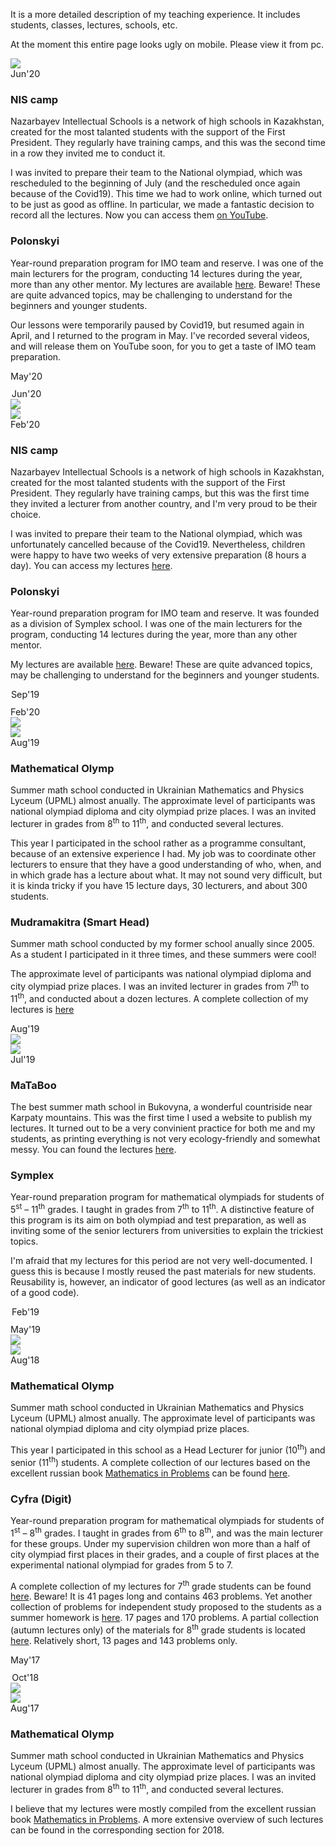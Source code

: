 <div style="background-image: url(./assets/back.png); background-size: 100% 100%;">
<p class="mt-3">
  It is a more detailed description of my teaching experience.  It includes students, classes, lectures, schools, etc.
</p>
<p class="text-danger">
    At the moment this entire page looks ugly on mobile.  Please view it from pc.
</p>

<div class="row">
    <div class="col-5 text-right">
        <img src="./assets/nis.jpg" class="rounded-circle img-fluid" data-holder-rendered="true">
    </div>
    <div class="col-2" style="margin: auto; text-align: center; vertical-align: middle;">
        <div class="text-center embed-responsive embed-responsive-1by1">
            <div class="embed-responsive-item bg-primary text-white" style="border-radius: 50%; font-size: 1.5vw; display: table;">
                <span style="vertical-align: middle; display: table-cell;">Jun'20</span>
            </div>
        </div>
    </div>
    <div class="col-5 text-left">
        <h3>
            NIS camp
        </h3>
        <p>
            Nazarbayev Intellectual Schools is a network of high schools in Kazakhstan, created for the most talanted students with the support of the First President.   They regularly have training camps, and this was the second time in a row they invited me to conduct it.  
        </p>
        <p>
            I was invited to prepare their team to the National olympiad, which was rescheduled to the beginning of July (and the rescheduled once again because of the Covid19).  This time we had to work online, which turned out to be just as good as offline.  In particular, we made a fantastic decision to record all the lectures.  Now you can access them <a href="https://www.youtube.com/playlist?list=PL5XMnwBFMSgfhYAR069_s8iKkQYO59BzX">on YouTube</a>.
        </p>
    </div>
</div>

<div class="row">
    <div class="col-5 text-right">
        <h3>
            Polonskyi
        </h3>
        <p>
            Year-round preparation program for IMO team and reserve.  I was one of the main lecturers for the program, conducting 14 lectures during the year, more than any other mentor.  My lectures are available <a href="https://sky-nik.github.io/teaching/sources/polonskyi/">here</a>.  Beware!  These are quite advanced topics, may be challenging to understand for the beginners and younger students.
        </p>
        <p>
            Our lessons were temporarily paused by Covid19, but resumed again in April, and I returned to the program in May.  I've recorded several videos, and will release them on YouTube soon, for you to get a taste of IMO team preparation. 
        </p>
    </div>
    <div class="col-2" style="margin: auto; text-align: center; vertical-align: middle;">
        <div class="text-center embed-responsive embed-responsive-1by1">
            <div class="embed-responsive-item bg-primary text-white" style="border-radius: 50%; font-size: 1.5vw; display: table;">
                <span style="vertical-align: middle; display: table-cell;">May'20<hr style="background-color: white; height: 1px; margin: 5px 0px;">Jun'20</span>
            </div>
        </div>
    </div>
    <div class="col-5 text-left">
        <img src="./assets/polonskyi.png" class="rounded-circle img-fluid" data-holder-rendered="true">
    </div>
</div>

<div class="row">
    <div class="col-5 text-right">
        <img src="./assets/nis.jpg" class="rounded-circle img-fluid" data-holder-rendered="true">
    </div>
    <div class="col-2" style="margin: auto; text-align: center; vertical-align: middle;">
        <div class="text-center embed-responsive embed-responsive-1by1">
            <div class="embed-responsive-item bg-primary text-white" style="border-radius: 50%; font-size: 1.5vw; display: table;">
                <span style="vertical-align: middle; display: table-cell;">Feb'20</span>
            </div>
        </div>
    </div>
    <div class="col-5 text-left">
        <h3>
            NIS camp
        </h3>
        <p>
            Nazarbayev Intellectual Schools is a network of high schools in Kazakhstan, created for the most talanted students with the support of the First President.   They regularly have training camps, but this was the first time they invited a lecturer from another country, and I'm very proud to be their choice.  
        </p>
        <p>
            I was invited to prepare their team to the National olympiad, which was unfortunately cancelled because of the Covid19.  Nevertheless, children were happy to have two weeks of very extensive preparation (8 hours a day).  You can access my lectures <a href="https://sky-nik.github.io/teaching/sources/Kazakhstan/">here</a>.
        </p>
    </div>
</div>

<div class="row">
    <div class="col-5 text-right">
        <h3>
            Polonskyi
        </h3>
        <p>
            Year-round preparation program for IMO team and reserve.  It was founded as a division of Symplex school.  I was one of the main lecturers for the program, conducting 14 lectures during the year, more than any other mentor.
        </p>
        <p>
            My lectures are available <a href="https://sky-nik.github.io/teaching/sources/polonskyi/">here</a>.  Beware!  These are quite advanced topics, may be challenging to understand for the beginners and younger students.
        </p>
    </div>
    <div class="col-2" style="margin: auto; text-align: center; vertical-align: middle;">
        <div class="text-center embed-responsive embed-responsive-1by1">
            <div class="embed-responsive-item bg-primary text-white" style="border-radius: 50%; font-size: 1.5vw; display: table;">
                <span style="vertical-align: middle; display: table-cell;">Sep'19<hr style="background-color: white; height: 1px; margin: 5px 0px;">Feb'20</span>
            </div>
        </div>
    </div>
    <div class="col-5 text-left">
        <img src="./assets/polonskyi.png" class="rounded-circle img-fluid" data-holder-rendered="true">
    </div>
</div>

<div class="row">
    <div class="col-5 text-right">
        <img src="./assets/matholymp.jpg" class="rounded-circle img-fluid" data-holder-rendered="true">
    </div>
    <div class="col-2" style="margin: auto; text-align: center; vertical-align: middle;">
        <div class="text-center embed-responsive embed-responsive-1by1">
            <div class="embed-responsive-item bg-primary text-white" style="border-radius: 50%; font-size: 1.5vw; display: table;">
                <span style="vertical-align: middle; display: table-cell;">Aug'19</span>
            </div>
        </div>
    </div>
    <div class="col-5 text-left">
        <h3>
            Mathematical Olymp
        </h3>
        <p>
            Summer math school conducted in Ukrainian Mathematics and Physics Lyceum (UPML) almost anually.  The approximate level of participants was national olympiad diploma and city olympiad prize places.  I was an invited lecturer in grades from 8<sup>th</sup> to 11<sup>th</sup>, and conducted several lectures.
        </p>
        <p>
            This year I participated in the school rather as a programme consultant, because of an extensive experience I had.  My job was to coordinate other lecturers to ensure that they have a good understanding of who, when, and in which grade has a lecture about what.  It may not sound very difficult, but it is kinda tricky if you have 15 lecture days, 30 lecturers, and about 300 students.
        </p>
    </div>
</div>

<div class="row">
    <div class="col-5 text-right">
        <h3>
            Mudramakitra (Smart Head)
        </h3>
        <p>
            Summer math school conducted by my former school anually since 2005.  As a student I participated in it three times, and these summers were cool!
        </p>
        <p>
            The approximate level of participants was national olympiad diploma and city olympiad prize places.  I was an invited lecturer in grades from 7<sup>th</sup> to 11<sup>th</sup>, and conducted about a dozen lectures.  A complete collection of my lectures is <a href="./assets/mudramakitra.pdf">here</a>
        </p>
    </div>
    <div class="col-2" style="margin: auto; text-align: center; vertical-align: middle;">
        <div class="text-center embed-responsive embed-responsive-1by1">
            <div class="embed-responsive-item bg-primary text-white" style="border-radius: 50%; font-size: 1.5vw; display: table;">
                <span style="vertical-align: middle; display: table-cell;">Aug'19</span>
            </div>
        </div>
    </div>
    <div class="col-5 text-left">
        <img src="./assets/mudramakitra.png" class="rounded-circle img-fluid" data-holder-rendered="true">
    </div>
</div>

<div class="row">
    <div class="col-5 text-right">
        <img src="./assets/mataboo.png" class="rounded-circle img-fluid" data-holder-rendered="true">
    </div>
    <div class="col-2" style="margin: auto; text-align: center; vertical-align: middle;">
        <div class="text-center embed-responsive embed-responsive-1by1">
            <div class="embed-responsive-item bg-primary text-white" style="border-radius: 50%; font-size: 1.5vw; display: table;">
                <span style="vertical-align: middle; display: table-cell;">Jul'19</span>
            </div>
        </div>
    </div>
    <div class="col-5 text-left">
        <h3>
            MaTaBoo
        </h3>
        <p>
            The best summer math school in Bukovyna, a wonderful countriside near Karpaty mountains.  This was the first time I used a website to publish my lectures.  It turned out to be a very convinient practice for both me and my students, as printing everything is not very ecology-friendly and somewhat messy.  You can found the lectures <a href="https://sky-nik.github.io/teaching/sources/mataboo/">here</a>.  
        </p>
    </div>
</div>

<div class="row">
    <div class="col-5 text-right">
        <h3>
            Symplex
        </h3>
        <p>
            Year-round preparation program for mathematical olympiads for students of 5<sup>st</sup> &ndash; 11<sup>th</sup> grades.  I taught in grades from 7<sup>th</sup> to 11<sup>th</sup>.  A distinctive feature of this program is its aim on both olympiad and test preparation, as well as inviting some of the senior lecturers from universities to explain the trickiest topics.
        </p>
        <p>
            I'm afraid that my lectures for this period are not very well-documented.  I guess this is because I mostly reused the past materials for new students.  Reusability is, however, an indicator of good lectures (as well as an indicator of a good code).
        </p>
    </div>
    <div class="col-2" style="margin: auto; text-align: center; vertical-align: middle;">
        <div class="text-center embed-responsive embed-responsive-1by1">
            <div class="embed-responsive-item bg-primary text-white" style="border-radius: 50%; font-size: 1.5vw; display: table;">
                <span style="vertical-align: middle; display: table-cell;">Feb'19<hr style="background-color: white; height: 1px; margin: 5px 0px;">May'19</span>
            </div>
        </div>
    </div>
    <div class="col-5 text-left">
        <img src="./assets/symplex.png" class="rounded-circle img-fluid" data-holder-rendered="true">
    </div>
</div>

<div class="row">
    <div class="col-5 text-right">
        <img src="./assets/matholymp.jpg" class="rounded-circle img-fluid" data-holder-rendered="true">
    </div>
    <div class="col-2" style="margin: auto; text-align: center; vertical-align: middle;">
        <div class="text-center embed-responsive embed-responsive-1by1">
            <div class="embed-responsive-item bg-primary text-white" style="border-radius: 50%; font-size: 1.5vw; display: table;">
                <span style="vertical-align: middle; display: table-cell;">Aug'18</span>
            </div>
        </div>
    </div>
    <div class="col-5 text-left">
        <h3>
            Mathematical Olymp
        </h3>
        <p>
            Summer math school conducted in Ukrainian Mathematics and Physics Lyceum (UPML) almost anually.  The approximate level of participants was national olympiad diploma and city olympiad prize places.
        </p>
        <p>
            This year I participated in this school as a Head Lecturer for junior (10<sup>th</sup>) and senior (11<sup>th</sup>) students.  A complete collection of our lectures based on the excellent russian book <a href="https://www.mccme.ru/free-books/olymp/matprob.pdf">Mathematics in Problems</a> can be found <a href="./assets/umpl-sms.pdf">here</a>.
        </p>
    </div>
</div>

<div class="row">
    <div class="col-5 text-right">
        <h3>
            Cyfra (Digit)
        </h3>
        <p>
            Year-round preparation program for mathematical olympiads for students of 1<sup>st</sup> &ndash; 8<sup>th</sup> grades.  I taught in grades from 6<sup>th</sup> to 8<sup>th</sup>, and was the main lecturer for these groups.  Under my supervision children won more than a half of city olympiad first places in their grades, and a couple of first places at the experimental national olympiad for grades from 5 to 7.
        </p>
        <p>
            A complete collection of my lectures for 7<sup>th</sup> grade students can be found <a href="./assets/digit-7.pdf">here</a>.  Beware!  It is 41 pages long and contains 463 problems.  Yet another collection of problems for independent study proposed to the students as a summer homework is <a href="./assets/digit-summer.pdf">here</a>.  17 pages and 170 problems.  A partial collection (autumn lectures only) of the materials for 8<sup>th</sup> grade students is located <a href="./assets/digit-8.pdf">here</a>.  Relatively short, 13 pages and 143 problems only. 
        </p>
    </div>
    <div class="col-2" style="margin: auto; text-align: center; vertical-align: middle;">
        <div class="text-center embed-responsive embed-responsive-1by1">
            <div class="embed-responsive-item bg-primary text-white" style="border-radius: 50%; font-size: 1.5vw; display: table;">
                <span style="vertical-align: middle; display: table-cell;">May'17<hr style="background-color: white; height: 1px; margin: 5px 0px;">Oct'18</span>
            </div>
        </div>
    </div>
    <div class="col-5 text-left">
        <img src="./assets/cyfra.jpg" class="rounded-circle img-fluid" data-holder-rendered="true">
    </div>
</div>

<div class="row">
    <div class="col-5 text-right">
        <img src="./assets/matholymp.jpg" class="rounded-circle img-fluid" data-holder-rendered="true">
    </div>
    <div class="col-2" style="margin: auto; text-align: center; vertical-align: middle;">
        <div class="text-center embed-responsive embed-responsive-1by1">
            <div class="embed-responsive-item bg-primary text-white" style="border-radius: 50%; font-size: 1.5vw; display: table;">
                <span style="vertical-align: middle; display: table-cell;">Aug'17</span>
            </div>
        </div>
    </div>
    <div class="col-5 text-left">
        <h3>
            Mathematical Olymp
        </h3>
        <p>
            Summer math school conducted in Ukrainian Mathematics and Physics Lyceum (UPML) almost anually.  The approximate level of participants was national olympiad diploma and city olympiad prize places.  I was an invited lecturer in grades from 8<sup>th</sup> to 11<sup>th</sup>, and conducted several lectures.
        </p>
        <p>
            I believe that my lectures were mostly compiled from the excellent russian book <a href="https://www.mccme.ru/free-books/olymp/matprob.pdf">Mathematics in Problems</a>.  A more extensive overview of such lectures can be found in the corresponding section for 2018.
        </p>
    </div>
</div>
</div>
